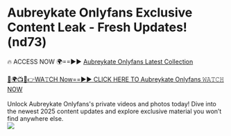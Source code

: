 # Aubreykate Onlyfans Exclusive Content Leak - Fresh Updates! (nd73)

🔥 ACCESS NOW 🌍==►► <a href="https://tinyurl.com/kvy9nzfs" rel="nofollow">Aubreykate Onlyfans Latest Collection</a>
<br><br>
[🔴🌍📺📱👉WA𝚃CH Now==►► CLICK HERE TO Aubreykate Onlyfans 𝚆𝙰𝚃𝙲𝙷 NOW](https://tinyurl.com/kvy9nzfs)
<br><br>
Unlock Aubreykate Onlyfans's private videos and photos today! Dive into the newest 2025 content updates and explore exclusive material you won’t find anywhere else.
<br>
<a href="https://tinyurl.com/kvy9nzfs" rel="nofollow" data-target="animated-image.originalLink"><img src="https://camo.githubusercontent.com/8a4f000d20f83aca3bf7ec5f350d767afa0574a8a352519fd8cfa583a6f93a33/68747470733a2f2f692e696d6775722e636f6d2f644a486b345a712e676966" data-canonical-src="https://i.imgur.com/dJHk4Zq.gif" style="max-width: 100%; display: inline-block;" data-target="animated-image.originalImage"></a>
<br>
